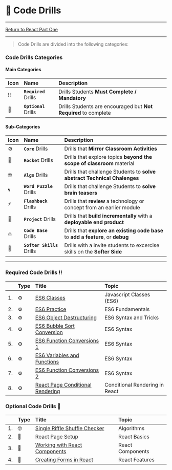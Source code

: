 # :dart: Code Drills

<hr> 

[Return to React Part One](../../../README.md#react-part-one)

<hr>

> Code Drills are divided into the following categories: 

### Code Drills Categories

#### **Main Categories**

| Icon | Name | Description |
|:--|:--|:--|
| :bangbang:  | **`Required`** Drills  | Drills Students **Must Complete / Mandatory** |
| :diamond_shape_with_a_dot_inside:  | **`Optional`** Drills  | Drills Students are encouraged but **Not Required** to complete |

#### **Sub-Categories**

| Icon | Name | Description |
|:--|:--|:--|
| :gear:  | **`Core`** Drills  | Drills that **Mirror Classroom Activities**|
| :rocket:  | **`Rocket`** Drills  | Drills that explore topics **beyond the scope of classroom** material  |
| :nerd_face: | **`Algo`** Drills  | Drills that challenge Students to **solve abstract Technical Chalenges** |
| :cyclone: | **`Word Puzzle`** Drills  | Drills that challenge Students to **solve brain teasers**  |
|  :zap: | **`Flashback`** Drills  | Drills that **review** a technology or concept from an earlier module  |
| :triangular_flag_on_post: | **`Project`** Drills  | Drills that **build incrementally** with a **deployable end product** |
| :fire:  | **`Code Base`** Drills  | Drills that **explore an existing code base** to **add a feature**, or **debug** |
| :radio_button: | **`Softer Skills`** Drills  | Drills with a invite students to excercise skills on the **Softer Side** |

<hr> 

### Required Code Drills :bangbang:
|&nbsp;| Type | Title | Topic |
|:-- | :-- | :--| :--|
| 1. | :gear: | [ES6 Classes](./00-required-code-drills/01-core-js-classes) | Javascript Classes (ES6) |
| 2. | :gear: | [ES6 Practice](./00-required-code-drills/02-core-es6-practice) | ES6 Fundamentals
| 3. | :gear: | [ES6 Object Destructuring](./00-required-code-drills/03-core-object-destructuring) | ES6 Syntax and Tricks
| 4. | :gear: | [ES6 Bubble Sort Conversion](./00-required-code-drills/04-core-es6-bubble-sort) | ES6 Syntax | 
| 5. | :gear: | [ES6 Function Conversions 1](./00-required-code-drills/05-core-es6-conversion-1) | ES6 Syntax |
| 6. | :gear: | [ES6 Variables and Functions](./00-required-code-drills/06-core-es6-variables-and-functions) |  ES6 Syntax |
| 7. | :gear: | [ES6 Function Conversions 2](./00-required-code-drills/07-core-es6-conversion-2) | ES6 Syntax |
| 8. | :gear: | [React Page Conditional Rendering](./00-required-code-drills/08-core-react-page-conditional-rendering) | Conditional Rendering in React |

### Optional Code Drills :diamond_shape_with_a_dot_inside:
|&nbsp;| Type | Title | Topic |
|:-- | :-- | :--| :--|
| 1. | :nerd_face: | [Single Riffle Shuffle Checker](./01-optional-code-drills/01-algo-single-riffle-shuffle) | Algorithms |
| 2. | :triangular_flag_on_post: | [React Page Setup](./01-optional-code-drills/02-proj-react-page-setup) | React Basics |
| 3. | :triangular_flag_on_post: | [Working with React Components](./01-optional-code-drills/03-proj-react-page-components) | React Components |
| 4. | :triangular_flag_on_post: | [Creating Forms in React](./01-optional-code-drills/04-proj-react-page-forms) | React Features |
